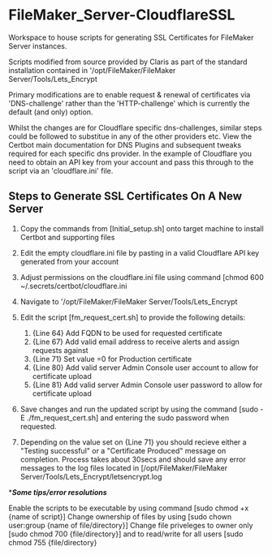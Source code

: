 # FileMaker_Server-CloudflareSSL

Workspace to house scripts for generating SSL Certificates for FileMaker Server instances.

Scripts modified from source provided by Claris as part of the standard installation contained in '/opt/FileMaker/FileMaker Server/Tools/Lets_Encrypt

Primary modifications are to enable request & renewal of certificates via 'DNS-challenge' rather than the 'HTTP-challenge' which is currently the default (and only) option.

Whilst the changes are for Cloudflare specific dns-challenges, similar steps could be followed to substitue in any of the other providers etc. View the Certbot main documentation for DNS Plugins and subsequent tweaks required for each specific dns provider. In the example of Cloudflare you need to obtain an API key from your account and pass this through to the script via an 'cloudflare.ini' file.

## Steps to Generate SSL Certificates On A New Server ##

1. Copy the commands from [Initial_setup.sh] onto target machine to install Certbot and supporting files
2. Edit the empty cloudflare.ini file by pasting in a valid Cloudflare API key generated from your account
3. Adjust permissions on the cloudflare.ini file using command [chmod 600 ~/.secrets/certbot/cloudflare.ini
4. Navigate to '/opt/FileMaker/FileMaker Server/Tools/Lets_Encrypt
5. Edit the script [fm_request_cert.sh] to provide the following details:
   
   1. {Line 64} Add FQDN to be used for requested certificate
   2. {Line 67} Add valid email address to receive alerts and assign requests against
   3. {Line 71} Set value =0 for Production certificate
   4. {Line 80} Add valid server Admin Console user account to allow for certificate upload
   5. {Line 81} Add valid server Admin Console user password to allow for certificate upload
   
9. Save changes and run the updated script by using the command [sudo -E ./fm_request_cert.sh] and entering the sudo password when requested.
10. Depending on the value set on {Line 71} you should recieve either a "Testing successful" or a "Certificate Produced" message on completion. Process takes about 30secs and should save any error messages to the log files located in [/opt/FileMaker/FileMaker Server/Tools/Lets_Encrypt/letsencrypt.log



****Some tips/error resolutions***

Enable the scripts to be executable by using command [sudo chmod +x {name of script}]
Change ownership of files by using [sudo chown user:group {name of file/directory}]
Change file priveleges to owner only [sudo chmod 700 {file/directory}] and to read/write for all users [sudo chmod 755 {file/directory}
